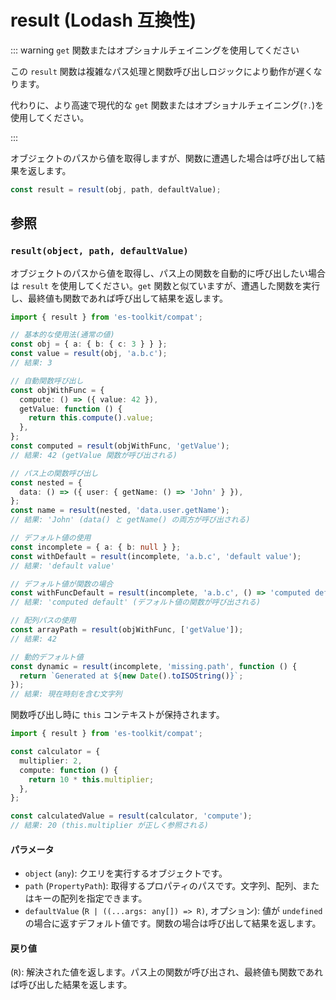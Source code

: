 # result (Lodash 互換性)

::: warning `get` 関数またはオプショナルチェイニングを使用してください

この `result` 関数は複雑なパス処理と関数呼び出しロジックにより動作が遅くなります。

代わりに、より高速で現代的な `get` 関数またはオプショナルチェイニング(`?.`)を使用してください。

:::

オブジェクトのパスから値を取得しますが、関数に遭遇した場合は呼び出して結果を返します。

```typescript
const result = result(obj, path, defaultValue);
```

## 参照

### `result(object, path, defaultValue)`

オブジェクトのパスから値を取得し、パス上の関数を自動的に呼び出したい場合は `result` を使用してください。`get` 関数と似ていますが、遭遇した関数を実行し、最終値も関数であれば呼び出して結果を返します。

```typescript
import { result } from 'es-toolkit/compat';

// 基本的な使用法(通常の値)
const obj = { a: { b: { c: 3 } } };
const value = result(obj, 'a.b.c');
// 結果: 3

// 自動関数呼び出し
const objWithFunc = {
  compute: () => ({ value: 42 }),
  getValue: function () {
    return this.compute().value;
  },
};
const computed = result(objWithFunc, 'getValue');
// 結果: 42 (getValue 関数が呼び出される)

// パス上の関数呼び出し
const nested = {
  data: () => ({ user: { getName: () => 'John' } }),
};
const name = result(nested, 'data.user.getName');
// 結果: 'John' (data() と getName() の両方が呼び出される)

// デフォルト値の使用
const incomplete = { a: { b: null } };
const withDefault = result(incomplete, 'a.b.c', 'default value');
// 結果: 'default value'

// デフォルト値が関数の場合
const withFuncDefault = result(incomplete, 'a.b.c', () => 'computed default');
// 結果: 'computed default' (デフォルト値の関数が呼び出される)

// 配列パスの使用
const arrayPath = result(objWithFunc, ['getValue']);
// 結果: 42

// 動的デフォルト値
const dynamic = result(incomplete, 'missing.path', function () {
  return `Generated at ${new Date().toISOString()}`;
});
// 結果: 現在時刻を含む文字列
```

関数呼び出し時に `this` コンテキストが保持されます。

```typescript
import { result } from 'es-toolkit/compat';

const calculator = {
  multiplier: 2,
  compute: function () {
    return 10 * this.multiplier;
  },
};

const calculatedValue = result(calculator, 'compute');
// 結果: 20 (this.multiplier が正しく参照される)
```

#### パラメータ

- `object` (`any`): クエリを実行するオブジェクトです。
- `path` (`PropertyPath`): 取得するプロパティのパスです。文字列、配列、またはキーの配列を指定できます。
- `defaultValue` (`R | ((...args: any[]) => R)`, オプション): 値が `undefined` の場合に返すデフォルト値です。関数の場合は呼び出して結果を返します。

#### 戻り値

(`R`): 解決された値を返します。パス上の関数が呼び出され、最終値も関数であれば呼び出した結果を返します。
